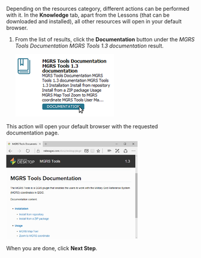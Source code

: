 Depending on the resources category, different actions can be performed with it.
In the **Knowledge** tab, apart from the Lessons (that can be downloaded and
installed), all other resources will open in your default browser.

1. From the list of results, click the **Documentation** button  under the *MGRS
Tools Documentation MGRS Tools 1.3 documentation* result.

    ![open_documentation.png](open_documentation.png)

This action will open your default browser with the requested documentation page.

![documentation_in_browser.png](documentation_in_browser.png)

When you are done, click **Next Step**.